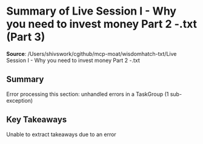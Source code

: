 # Summary of Live Session I - Why you need to invest money Part 2 -.txt (Part 3)

**Source**: /Users/shivswork/cgithub/mcp-moat/wisdomhatch-txt/Live Session I - Why you need to invest money Part 2 -.txt

## Summary
Error processing this section: unhandled errors in a TaskGroup (1 sub-exception)

## Key Takeaways
Unable to extract takeaways due to an error
